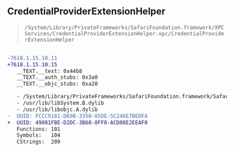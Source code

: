 ## CredentialProviderExtensionHelper

> `/System/Library/PrivateFrameworks/SafariFoundation.framework/XPCServices/CredentialProviderExtensionHelper.xpc/CredentialProviderExtensionHelper`

```diff

-7618.1.15.10.11
+7618.1.15.10.15
   __TEXT.__text: 0x44b8
   __TEXT.__auth_stubs: 0x3a0
   __TEXT.__objc_stubs: 0xa20

   - /System/Library/PrivateFrameworks/SafariFoundation.framework/SafariFoundation
   - /usr/lib/libSystem.B.dylib
   - /usr/lib/libobjc.A.dylib
-  UUID: FCCC9181-D698-3350-85DE-5C246E7BEDFA
+  UUID: 49081FBE-D2DC-3B68-8FF8-ACD08E2EEAF0
   Functions: 101
   Symbols:   104
   CStrings:  209

```
